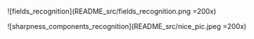 ![fields_recognition](README_src/fields_recognition.png =200x)


![sharpness_components_recognition](README_src/nice_pic.jpeg =200x)